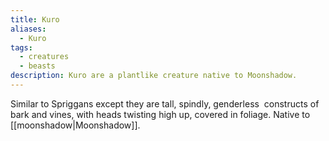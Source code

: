 ```yaml
---
title: Kuro
aliases:
  - Kuro
tags:
  - creatures
  - beasts
description: Kuro are a plantlike creature native to Moonshadow.
---
```

Similar to Spriggans except they are tall, spindly, genderless  constructs of bark and vines, with heads twisting high up, covered in foliage. Native to [[moonshadow|Moonshadow]].